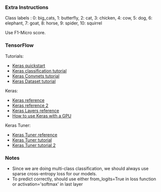 ### Extra Instructions

Class labels : 
0: big_cats, 
1: butterfly, 
2: cat, 
3: chicken,
4: cow, 
5: dog, 
6: elephant, 
7: goat, 
8: horse, 
9: spider, 
10: squirrel

Use F1-Micro score.

### TensorFlow

Tutorials:
- [Keras quickstart](https://www.tensorflow.org/tutorials/quickstart/beginner)
- [Keras classification tutorial](https://www.tensorflow.org/tutorials/keras/classification)
- [Keras Convnets tutorial](https://www.tensorflow.org/tutorials/images/cnn)
- [Keras Dataset tutorial](https://www.tensorflow.org/guide/data#batching_dataset_elements)

Keras:
- [Keras reference](https://keras.io/api/)
- [Keras reference 2](https://www.tensorflow.org/api_docs/python/tf/keras)
- [Keras Layers reference](https://keras.io/api/layers/)
- [How to use Keras with a GPU](https://www.tensorflow.org/guide/gpu)

Keras Tuner:
- [Keras Tuner reference](https://keras.io/api/keras_tuner/)
- [Keras Tuner tutorial](https://www.tensorflow.org/tutorials/keras/keras_tuner)
- [Keras Tuner tutorial 2](https://neptune.ai/blog/keras-tuner-tuning-hyperparameters-deep-learning-model)

### Notes

- Since we are doing multi-class classification, we should always use sparse cross-entropy loss for our models.
- To predict correctly, should use either from_logits=True in loss function or activation='softmax' in last layer
